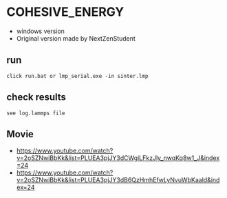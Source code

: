 # COHESIVE_ENERGY
- windows version
- Original version made by NextZenStudent


## run
	click run.bat or lmp_serial.exe -in sinter.lmp


## check results
	see log.lammps file

## Movie
- https://www.youtube.com/watch?v=2oSZNwiBbKk&list=PLUEA3pjJY3dCWgiLFkzJly_nwqKq8w1_J&index=24
- https://www.youtube.com/watch?v=2oSZNwiBbKk&list=PLUEA3pjJY3dB6QzHmhEfwLyNvuWbKaald&index=24